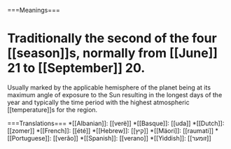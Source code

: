 ===Meanings===
# Traditionally the second of the four [[season]]s, normally from [[June]] 21 to [[September]] 20.

Usually marked by the applicable hemisphere of the planet being at its maximum angle of exposure to the Sun resulting in the longest days of the year and  typically the time period with the highest atmospheric [[temperature]]s for the region. 

===Translations===
*[[Albanian]]: [[verë]]
*[[Basque]]: [[uda]]
*[[Dutch]]: [[zomer]]
*[[French]]: [[été]]
*[[Hebrew]]: [[קיץ]]
*[[Mäori]]: [[raumati]]
*[[Portuguese]]: [[verão]]
*[[Spanish]]: [[verano]]
*[[Yiddish]]: [[זומער]]